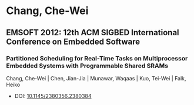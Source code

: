 # Chang, Che-Wei

## EMSOFT 2012: 12th ACM SIGBED International Conference on Embedded Software

### Partitioned Scheduling for Real-Time Tasks on Multiprocessor Embedded Systems with Programmable Shared SRAMs
Chang, Che-Wei | Chen, Jian-Jia | Munawar, Waqaas | Kuo, Tei-Wei | Falk, Heiko
* DOI: [10.1145/2380356.2380384](https://doi.org/10.1145/2380356.2380384)

